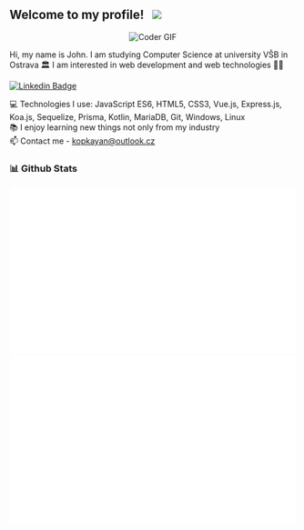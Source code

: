 ## Welcome to my profile! &nbsp; ![](https://visitor-badge.glitch.me/badge?page_id=kopkaa.kopkaa&style=flat-square&color=0088cc)
<p align="center">

  <img src="https://miro.medium.com/max/680/0*7Q3yvSIv_t0ioJ-Z.gif" alt="Coder GIF" width="600" height="400">
  
</p>



Hi, my name is John.  I am studying Computer Science at university VŠB in Ostrava 🏛️ I am interested in web development and web technologies 🧑‍💻 <br>

[![Linkedin Badge](https://img.shields.io/badge/-LinkedIn-0e76a8?style=flat-square&logo=Linkedin&logoColor=white)](https://www.linkedin.com/in/jan-hrom%C3%A1dka-ba3820197//)

💻 Technologies I use: JavaScript ES6, HTML5, CSS3, Vue.js, Express.js, Koa.js, Sequelize, Prisma, Kotlin, MariaDB, Git, Windows, Linux <br>
📚 I enjoy learning new things not only from my industry<br>
📫 Contact me -  kopkayan@outlook.cz<br>

### 📊 Github Stats
<a href='https://github.com/kopkaa/github-stats'>
  
![Stats Overview](https://raw.githubusercontent.com/kopkaa/github-stats/master/generated/overview.svg)
![Most Used Languages](https://raw.githubusercontent.com/kopkaa/github-stats/master/generated/languages.svg)
 </a>

<!--
**kopkaa/kopkaa** is a ✨ _special_ ✨ repository because its `README.md` (this file) appears on your GitHub profile.

Here are some ideas to get you started:

- 🔭 I’m currently working on ...
- 🌱 I’m currently learning ...
- 👯 I’m looking to collaborate on ...
- 🤔 I’m looking for help with ...
- 💬 Ask me about ...
- 📫 How to reach me: ...
- 😄 Pronouns: ...
- ⚡ Fun fact: ...
-->
